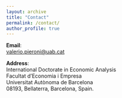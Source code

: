 ```yaml
---
layout: archive
title: "Contact"
permalink: /contact/
author_profile: true
---
```


**Email**:  <br>
<a href="mailto:valerio.pieroni@uab.cat">valerio.pieroni@uab.cat</a> <br>

**Address**: <br>
International Doctorate in Economic Analysis<br>
Facultat d’Economia i Empresa<br>
Universitat Autònoma de Barcelona<br>
08193, Bellaterra, Barcelona, Spain.















